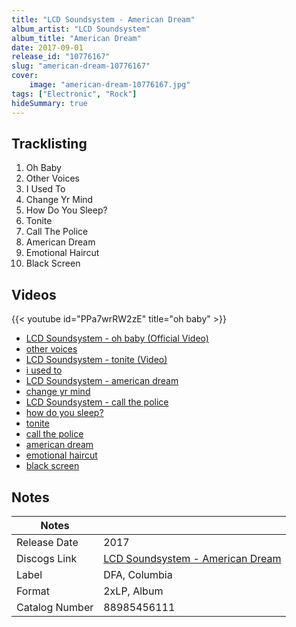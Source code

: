 ```yaml
---
title: "LCD Soundsystem - American Dream"
album_artist: "LCD Soundsystem"
album_title: "American Dream"
date: 2017-09-01
release_id: "10776167"
slug: "american-dream-10776167"
cover:
    image: "american-dream-10776167.jpg"
tags: ["Electronic", "Rock"]
hideSummary: true
---
```


## Tracklisting
1. Oh Baby
2. Other Voices
3. I Used To
4. Change Yr Mind
5. How Do You Sleep?
6. Tonite
7. Call The Police
8. American Dream 
9. Emotional Haircut
10. Black Screen

## Videos
{{< youtube id="PPa7wrRW2zE" title="oh baby" >}}
- [LCD Soundsystem - oh baby (Official Video)](https://www.youtube.com/watch?v=5gIhrPGyu6U)
- [other voices](https://www.youtube.com/watch?v=ZRaVXBJDiu8)
- [LCD Soundsystem - tonite (Video)](https://www.youtube.com/watch?v=lqq3BtGrpU8)
- [i used to](https://www.youtube.com/watch?v=P3tNaLXGPXc)
- [LCD Soundsystem - american dream](https://www.youtube.com/watch?v=ML1MUKOJIIo)
- [change yr mind](https://www.youtube.com/watch?v=ocu-e4A-XBk)
- [LCD Soundsystem - call the police](https://www.youtube.com/watch?v=zWKIWNJnlzI)
- [how do you sleep?](https://www.youtube.com/watch?v=E55hWJFzaC8)
- [tonite](https://www.youtube.com/watch?v=On47IHTHEdA)
- [call the police](https://www.youtube.com/watch?v=b4AYQa0j_v8)
- [american dream](https://www.youtube.com/watch?v=pUo4Waix-ww)
- [emotional haircut](https://www.youtube.com/watch?v=N2olnx1bTW0)
- [black screen](https://www.youtube.com/watch?v=hYmvBLNhif4)

## Notes

| Notes          |             |
| ---------------| ----------- |
| Release Date   | 2017 |
| Discogs Link   | [LCD Soundsystem - American Dream](https://www.discogs.com/release/10776167) |
| Label          | DFA, Columbia |
| Format         | 2xLP, Album |
| Catalog Number | 88985456111 |

